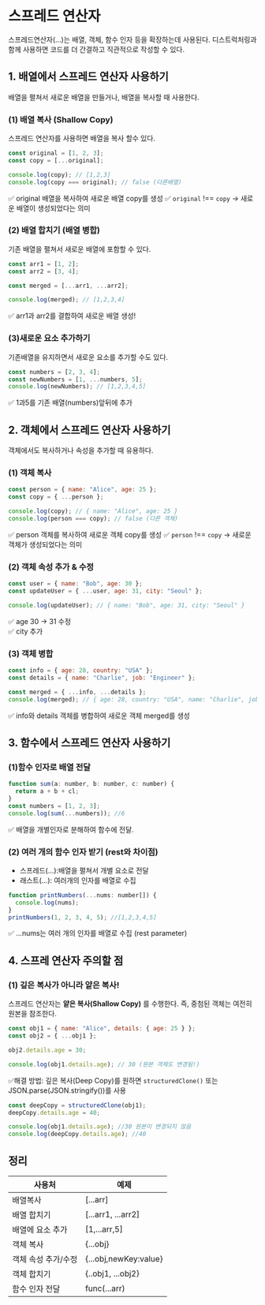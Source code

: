 # 스프레드 연산자

스프레드연산자(...)는 배열, 객체, 함수 인자 등을 확장하는데 사용된다.
디스트럭처링과 함께 사용하면 코드를 더 간결하고 직관적으로 작성할 수 있다.

## 1. 배열에서 스프레드 연산자 사용하기

배열을 펼쳐서 새로운 배열을 만들거나, 배열을 복사할 때 사용한다.

### (1) 배열 복사 (Shallow Copy)

스프레드 연산자를 사용하면 배열을 복사 할수 있다.

```js
const original = [1, 2, 3];
const copy = [...original];

console.log(copy); // [1,2,3]
console.log(copy === original); // false (다른배열)
```

:white_check_mark: original 배열을 복사하여 새로운 배열 copy를 생성
:white_check_mark: `original` !== `copy` -> 새로운 배열이 생성되었다는 의미

### (2) 배열 합치기 (배열 병합)

기존 배열을 펼쳐서 새로운 배열에 포함할 수 있다.

```js
const arr1 = [1, 2];
const arr2 = [3, 4];

const merged = [...arr1, ...arr2];

console.log(merged); // [1,2,3,4]
```

:white_check_mark: arr1과 arr2를 결합하여 새로운 배열 생성!

### (3)새로운 요소 추가하기

기존배열을 유지하면서 새로운 요소를 추가할 수도 있다.

```js
const numbers = [2, 3, 4];
const newNumbers = [1, ...numbers, 5];
console.log(newNumbers); // [1,2,3,4,5]
```

:white_check_mark: 1과5를 기존 배열(numbers)앞뒤에 추가

## 2. 객체에서 스프레드 연산자 사용하기

객체에서도 복사하거나 속성을 추가할 때 유용하다.

### (1) 객체 복사

```js
const person = { name: "Alice", age: 25 };
const copy = { ...person };

console.log(copy); // { name: "Alice", age: 25 }
console.log(person === copy); // false (다른 객체)
```

:white_check_mark: person 객체를 복사하여 새로운 객체 copy를 생성
:white_check_mark: `person` !== `copy` -> 새로운 객체가 생성되었다는 의미

### (2) 객체 속성 추가 & 수정

```js
const user = { name: "Bob", age: 30 };
const updateUser = { ...user, age: 31, city: "Seoul" };

console.log(updateUser); // { name: "Bob", age: 31, city: "Seoul" }
```

:white_check_mark: age 30 -> 31 수정 <br>
:white_check_mark: city 추가

### (3) 객체 병합

```js
const info = { age: 28, country: "USA" };
const details = { name: "Charlie", job: "Engineer" };

const merged = { ...info, ...details };
console.log(merged); // { age: 28, country: "USA", name: "Charlie", job: "Engineer" }
```

:white_check_mark: info와 details 객체를 병합하여 새로운 객체 merged를 생성

## 3. 함수에서 스프레드 연산자 사용하기

### (1)함수 인자로 배열 전달

```js
function sum(a: number, b: number, c: number) {
  return a + b + cl;
}
const numbers = [1, 2, 3];
console.log(sum(...numbers)); //6
```

:white_check_mark: 배열을 개별인자로 분해하여 함수에 전달.

### (2) 여러 개의 함수 인자 받기 (rest와 차이점)

- 스프레드(...):배열을 펼쳐서 개별 요소로 전달
- 래스트(...): 여러개의 인자를 배열로 수집

```js
function printNumbers(...nums: number[]) {
  console.log(nums);
}
printNumbers(1, 2, 3, 4, 5); //[1,2,3,4,5]
```

:white_check_mark: ...nums는 여러 개의 인자를 배열로 수집 (rest parameter)

## 4. 스프레 연산자 주의할 점

### (1) 깊은 복사가 아니라 얕은 복사!

스프레드 연산자는 **얕은 복사(Shallow Copy)** 를 수행한다.
즉, 중첨된 객체는 여전히 원본을 참조한다.

```js
const obj1 = { name: "Alice", details: { age: 25 } };
const obj2 = { ...obj1 };

obj2.details.age = 30;

console.log(obj1.details.age); // 30 (원본 객체도 변경됨!)
```

:white_check_mark:해결 방법: 깊은 복사(Deep Copy)를 원하면 `structuredClone()` 또는
JSON.parse(JSON.stringify())를 사용

```js
const deepCopy = structuredClone(obj1);
deepCopy.details.age = 40;

console.log(obj1.details.age); //30 원본이 변경되지 않음
console.log(deepCopy.details.age); //40
```

## 정리

| 사용처              | 예제                  |
| ------------------- | --------------------- |
| 배열복사            | [...arr]              |
| 배열 합치기         | [...arr1, ...arr2]    |
| 배열에 요소 추가    | [1,...arr,5]          |
| 객체 복사           | {...obj}              |
| 객체 속성 추가/수정 | {...obj,newKey:value} |
| 객체 합치기         | {..obj1, ...obj2}     |
| 함수 인자 전달      | func(...arr)          |

